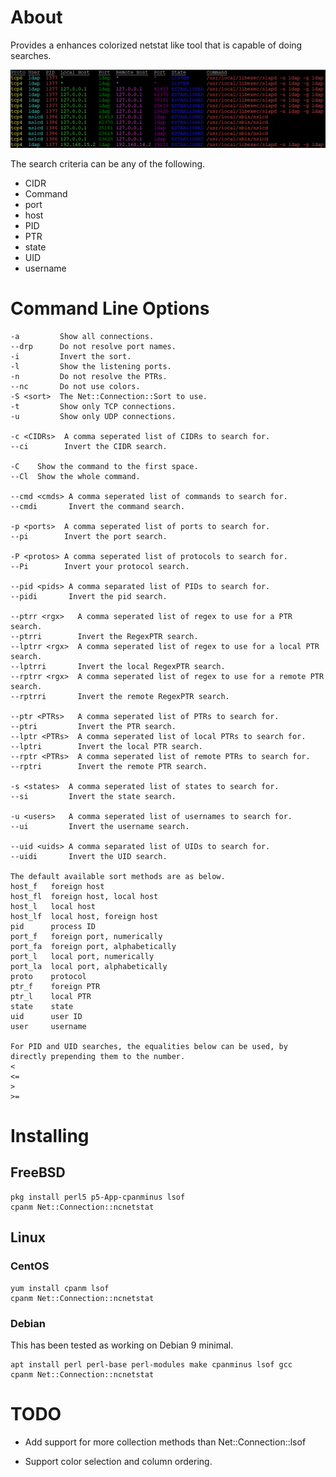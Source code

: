 # About

Provides a enhances colorized netstat like tool that is capable of doing searches.

![ncnetsetstat](ncnetstat.png)

The search criteria can be any of the following.

* CIDR
* Command
* port
* host
* PID
* PTR
* state
* UID
* username

# Command Line Options

    -a         Show all connections.
    --drp      Do not resolve port names.
    -i         Invert the sort.
    -l         Show the listening ports.
    -n         Do not resolve the PTRs.
    --nc       Do not use colors.
    -S <sort>  The Net::Connection::Sort to use.
    -t         Show only TCP connections.
    -u         Show only UDP connections.
    
    -c <CIDRs>  A comma seperated list of CIDRs to search for.
    --ci        Invert the CIDR search.
    
    -C    Show the command to the first space.
    --Cl  Show the whole command.
    
    --cmd <cmds> A comma seperated list of commands to search for.
    --cmdi       Invert the command search.
    
    -p <ports>  A comma seperated list of ports to search for.
    --pi        Invert the port search.
    
    -P <protos> A comma seperated list of protocols to search for.
    --Pi        Invert your protocol search.
    
    --pid <pids> A comma separated list of PIDs to search for.
    --pidi       Invert the pid search.
    
    --ptrr <rgx>   A comma seperated list of regex to use for a PTR search.
    --ptrri        Invert the RegexPTR search.
    --lptrr <rgx>  A comma seperated list of regex to use for a local PTR search.
    --lptrri       Invert the local RegexPTR search.
    --rptrr <rgx>  A comma seperated list of regex to use for a remote PTR search.
    --rptrri       Invert the remote RegexPTR search.
    
    --ptr <PTRs>   A comma seperated list of PTRs to search for.
    --ptri         Invert the PTR search.
    --lptr <PTRs>  A comma seperated list of local PTRs to search for.
    --lptri        Invert the local PTR search.
    --rptr <PTRs>  A comma seperated list of remote PTRs to search for.
    --rptri        Invert the remote PTR search.
    
    -s <states>  A comma seperated list of states to search for.
    --si         Invert the state search.
    
    -u <users>   A comma seperated list of usernames to search for.
    --ui         Invert the username search.
    
    --uid <uids> A comma separated list of UIDs to search for.
    --uidi       Invert the UID search.
    
    The default available sort methods are as below.
    host_f   foreign host
    host_fl  foreign host, local host
    host_l   local host
    host_lf  local host, foreign host
    pid      process ID
    port_f   foreign port, numerically
    port_fa  foreign port, alphabetically
    port_l   local port, numerically
    port_la  local port, alphabetically
    proto    protocol
    ptr_f    foreign PTR
    ptr_l    local PTR
    state    state
    uid      user ID
    user     username
    
    For PID and UID searches, the equalities below can be used, by
    directly prepending them to the number.
    <
    <=
    >
    >=

# Installing

## FreeBSD

    pkg install perl5 p5-App-cpanminus lsof
    cpanm Net::Connection::ncnetstat
    
## Linux

### CentOS

    yum install cpanm lsof
    cpanm Net::Connection::ncnetstat

### Debian

This has been tested as working on Debian 9 minimal.

    apt install perl perl-base perl-modules make cpanminus lsof gcc 
    cpanm Net::Connection::ncnetstat
# TODO

* Add support for more collection methods than Net::Connection::lsof

* Support color selection and column ordering.
